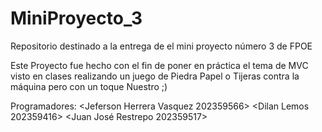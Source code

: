 # MiniProyecto_3
Repositorio destinado a la entrega de el mini proyecto número 3 de FPOE 

Este Proyecto fue hecho con el fin de poner en práctica el tema de MVC visto en clases 
realizando un juego de Piedra Papel o Tijeras contra la máquina pero con un toque Nuestro ;)

Programadores:
    <Jeferson Herrera Vasquez 202359566>
    <Dilan Lemos 202359416>
    <Juan José Restrepo 202359517>
